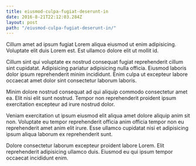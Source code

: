 ```yaml
---
title: eiusmod-culpa-fugiat-deserunt-in
date: 2016-8-21T22:12:03.284Z
layout: post
path: "/eiusmod-culpa-fugiat-deserunt-in/"
---
```


Cillum amet ad ipsum fugiat Lorem aliqua eiusmod ut enim adipisicing. Voluptate elit duis Lorem est. Est ullamco dolore elit ut mollit id.

Cillum sint qui voluptate ex nostrud consequat fugiat reprehenderit cillum sint cupidatat. Adipisicing pariatur adipisicing nulla officia. Eiusmod laboris dolor ipsum reprehenderit minim incididunt. Enim culpa ut excepteur labore occaecat amet dolor sint consectetur laborum laboris.

Minim dolore nostrud consequat ad qui aliquip commodo consectetur amet ea. Elit nisi elit sunt nostrud. Tempor non reprehenderit proident ipsum exercitation excepteur ad irure nostrud dolor.

Veniam exercitation ut ipsum eiusmod elit aliqua amet dolore aliquip anim sit non. Voluptate eu tempor reprehenderit officia anim officia tempor non eu reprehenderit amet anim elit irure. Esse ullamco cupidatat nisi et adipisicing ipsum aliqua laborum ex reprehenderit sunt.

Dolore consectetur laborum excepteur proident labore Lorem. Elit reprehenderit adipisicing ullamco duis. Eiusmod eu qui ipsum tempor occaecat incididunt enim.